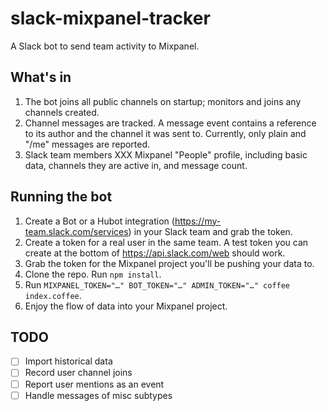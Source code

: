 # slack-mixpanel-tracker
A Slack bot to send team activity to Mixpanel.

## What's in 
1. The bot joins all public channels on startup; monitors and joins any channels created.
2. Channel messages are tracked. A message event contains a reference to its author and the channel it was sent to. Currently, only plain and "/me" messages are reported.
3. Slack team members XXX Mixpanel "People" profile, including basic data, channels they are active in, and message count.

## Running the bot
1. Create a Bot or a Hubot integration (https://my-team.slack.com/services) in your Slack team and grab the token.
2. Create a token for a real user in the same team. A test token you can create at the bottom of https://api.slack.com/web should work.
3. Grab the token for the Mixpanel project you'll be pushing your data to.
4. Clone the repo. Run `npm install`.
5. Run `MIXPANEL_TOKEN="…" BOT_TOKEN="…" ADMIN_TOKEN="…" coffee index.coffee`.
6. Enjoy the flow of data into your Mixpanel project.

## TODO
- [ ] Import historical data
- [ ] Record user channel joins
- [ ] Report user mentions as an event
- [ ] Handle messages of misc subtypes
